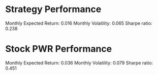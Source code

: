 # Strategy Performance
Monthly Expected Return: 0.016
Monthly Volatility: 0.065
Sharpe ratio: 0.238
# Stock PWR Performance
Monthly Expected Return: 0.036
Monthly Volatility: 0.079
Sharpe ratio: 0.451
